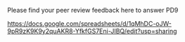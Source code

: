 Please find your peer review feedback here to answer PD9


https://docs.google.com/spreadsheets/d/1qMhDC-oJW-9pR9zK9K9y2quAKR8-YfkfGS7Eni-JIBQ/edit?usp=sharing
